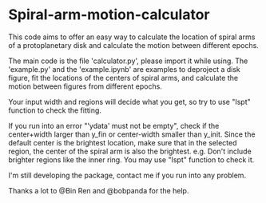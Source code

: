 # Spiral-arm-motion-calculator
This code aims to offer an easy way to calculate the location of spiral arms of a protoplanetary disk and calculate the motion between different epochs.

The main code is the file 'calculator.py', please import it while using. 
The 'example.py' and the 'example.ipynb' are examples to deproject a disk figure, fit the locations of the centers of spiral arms, and calculate the motion between figures from different epochs.

Your input width and regions will decide what you get, so try to use "Ispt" function to check the fitting.

If you run into an error "'ydata' must not be empty", check if the center+width larger than y_fin or center-width smaller than y_init. Since the default center is the brightest location, make sure that in the selected region, the center of the spiral arm is also the brightest. e.g. Don't include brighter regions like the inner ring. You may use "Ispt" function to check it. 

I'm still developing the package, contact me if you run into any problem. 


Thanks a lot to @Bin Ren and @bobpanda for the help.